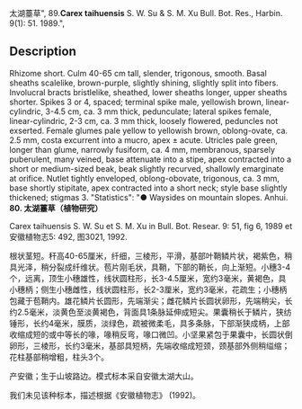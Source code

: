 太湖薹草",
89.**Carex taihuensis** S. W. Su & S. M. Xu Bull. Bot. Res., Harbin. 9(1): 51. 1989.",

## Description
Rhizome short. Culm 40-65 cm tall, slender, trigonous, smooth. Basal sheaths scalelike, brown-purple, slightly shining, slightly split into fibers. Involucral bracts bristlelike, sheathed, lower sheaths longer, upper sheaths shorter. Spikes 3 or 4, spaced; terminal spike male, yellowish brown, linear-cylindric, 3-4.5 cm, ca. 3 mm thick, pedunculate; lateral spikes female, linear-cylindric, 2-3 cm, ca. 3 mm thick, loosely flowered, peduncles not exserted. Female glumes pale yellow to yellowish brown, oblong-ovate, ca. 2.5 mm, costa excurrent into a mucro, apex ± acute. Utricles pale green, longer than glume, narrowly fusiform, ca. 4 mm, membranous, sparsely puberulent, many veined, base attenuate into a stipe, apex contracted into a short or medium-sized beak, beak slightly recurved, shallowly emarginate at orifice. Nutlet tightly enveloped, oblong-obovate, trigonous, ca. 3 mm, base shortly stipitate, apex contracted into a short neck; style base slightly thickened; stigmas 3.
  "Statistics": "● Waysides on mountain slopes. Anhui.
**80. 太湖薹草（植物研究）**

Carex taihuensis S. W. Su et S. M. Xu in Bull. Bot. Resear. 9: 51, fig 6, 1989 et 安徽植物志5: 492, 图3021, 1992.

根状茎短。秆高40-65厘米，纤细，三棱形，平滑，基部叶鞘鳞片状，褐紫色，稍具光泽，稍分裂成纤维状。苞片刚毛状，具鞘，下部的鞘长，向上渐短。小穗3-4个，远离，顶生小穗雄性，线状圆柱形，长3-4.5厘米，宽约3毫米，黄褐色，具小穗柄；侧生小穗雌性，线状圆柱形，长2-3厘米，宽约3毫米，花疏生；小穗柄包藏于苞鞘内。雄花鳞片长圆形，先端渐尖；雌花鳞片长圆状卵形，先端稍尖，长约2.5毫米，淡黄色至淡黄褐色，背面具1条脉延伸成短尖。果囊稍长于鳞片，狭纺锤形，长约4毫米，膜质，淡绿色，疏被微柔毛，具多条脉，下部渐狭成柄，上部收缩成短的或中等长的喙，喙稍反弯，喙口微凹。小坚果紧包于果囊中，长圆状倒卵形，三棱形，长约3毫米，基部具短柄，先端收缩成短颈，颈基部外侧稍缢缩；花柱基部稍增粗，柱头3个。

产安徽；生于山坡路边。模式标本采自安徽太湖大山。

我们未见该种标本，描述根据《安徽植物志》 (1992)。
